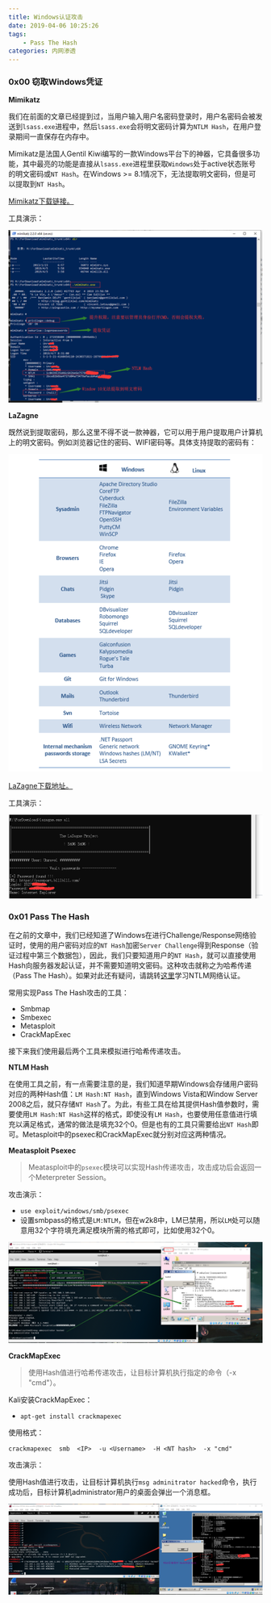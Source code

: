 ```yaml
---
title: Windows认证攻击
date: 2019-04-06 10:25:26
tags:
	- Pass The Hash
categories: 内网渗透
---
```


### 0x00 窃取Windows凭证

**Mimikatz**

我们在前面的文章已经提到过，当用户输入用户名密码登录时，用户名密码会被发送到`lsass.exe`进程中，然后`lsass.exe`会将明文密码计算为`NTLM Hash`，在用户登录期间一直保存在内存中。

Mimikatz是法国人Gentil Kiwi编写的一款Windows平台下的神器，它具备很多功能，其中最亮的功能是直接从`lsass.exe`进程里获取`Windows`处于active状态账号的明文密码或`NT Hash`。在Windows >= 8.1情况下，无法提取明文密码，但是可以提取到`NT Hash`。

[Mimikatz下载链接。](https://github.com/gentilkiwi/mimikatz/releases/tag/2.2.0-delegation)

<!-- more -->

工具演示：

![](windows认证攻击\QQ截图20190407101243.png)

**LaZagne**

既然说到提取密码，那么这里不得不说一款神器，它可以用于用户提取用户计算机上的明文密码。例如浏览器记住的密码、WIFI密码等。具体支持提取的密码有：

![](windows认证攻击\softwares.png)

[LaZagne下载地址。](https://github.com/AlessandroZ/LaZagne)

工具演示：

![](windows认证攻击\QQ截图20190407105139.png)

### 0x01 Pass The Hash

在之前的文章中，我们已经知道了Windows在进行Challenge/Response网络验证时，使用的用户密码对应的`NT Hash`加密`Server Challenge`得到Response（验证过程中第三个数据包），因此，我们只要知道用户的`NT Hash`，就可以直接使用Hash向服务器发起认证，并不需要知道明文密码。这种攻击就称之为哈希传递（Pass The Hash）。如果对此还有疑问，请跳转[这里](https://sakuxa.com/2019/04/03/01-Windows%E8%AE%A4%E8%AF%81%E4%B9%8BNTLM/)学习NTLM网络认证。

常用实现Pass The Hash攻击的工具：

- Smbmap
- Smbexec
- Metasploit
- CrackMapExec

接下来我们使用最后两个工具来模拟进行哈希传递攻击。

**NTLM Hash**

在使用工具之前，有一点需要注意的是，我们知道早期Windows会存储用户密码对应的两种Hash值：`LM Hash:NT Hash`，直到Windows Vista和Window Server 2008之后，就只存储`NT Hash`了。为此，有些工具在给其提供Hash值参数时，需要使用`LM Hash:NT Hash`这样的格式，即使没有`LM Hash`，也要使用任意值进行填充以满足格式，通常的做法是填充32个0。但是也有的工具只需要给出`NT Hash`即可。Metasploit中的psexec和CrackMapExec就分别对应这两种情况。

**Meatasploit Psexec**

> Meatasploit中的`psexec`模块可以实现Hash传递攻击，攻击成功后会返回一个Meterpreter Session。

攻击演示：

- `use exploit/windows/smb/psexec`
- 设置smbpass的格式是`LM:NTLM`，但在w2k8中，LM已禁用，所以`LM`处可以随意用32个字符填充满足模块所需的格式即可，比如使用32个0。

![](windows认证攻击\QQ截图20190406101732.png)

**CrackMapExec**

> 使用Hash值进行哈希传递攻击，让目标计算机执行指定的命令（-x "cmd"）。

Kali安装CrackMapExec：

- `apt-get install crackmapexec`

使用格式：

```
crackmapexec  smb  <IP>  -u <Username>  -H <NT hash>  -x "cmd"
```

攻击演示：

使用Hash值进行攻击，让目标计算机执行`msg adminitrator hacked`命令，执行成功后，目标计算机administrator用户的桌面会弹出一个消息框。

![](windows认证攻击\QQ截图20190405101817.png)